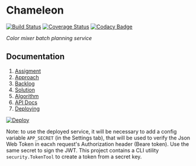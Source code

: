# Chameleon
[![Build Status](https://travis-ci.org/sothach/chameleon.svg?branch=master)](https://travis-ci.org/sothach/chameleon)
[![Coverage Status](https://coveralls.io/repos/github/sothach/chameleon/badge.svg?branch=master&service=github&kill_cache=1)](https://coveralls.io/github/sothach/chameleon?branch=master&service=github&kill_cache=1)
[![Codacy Badge](https://api.codacy.com/project/badge/Grade/2a3bec483a96489196102d5bfea2b8e2)](https://www.codacy.com/manual/sothach/chameleon?utm_source=github.com&amp;utm_medium=referral&amp;utm_content=sothach/chameleon&amp;utm_campaign=Badge_Grade)


_Color mixer batch planning service_

## Documentation
1.  [Assigment](docs/task.md)
2.  [Approach](docs/approach.md)
3.  [Backlog](docs/backlog.md)
4.  [Solution](docs/solution.md)
5.  [Algorithm](docs/algorithm.md)
6.  [API Docs](docs/api.md)
7.  [Deploying](docs/deployment.md)


[![Deploy](https://www.herokucdn.com/deploy/button.png)](https://heroku.com/deploy)

Note: to use the deployed service, it will be necessary to add a config variable `APP_SECRET` (in the Settings tab), that will be used to verify the Json Web Token in eacxh request's Authorization header (Beare token).  Use the same secret to sign the JWT.  This project contains a CLI utility `security.TokenTool` to create a token from a secret key.
